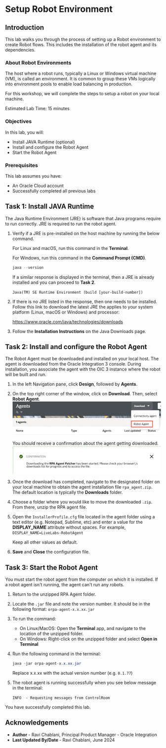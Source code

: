 # Setup Robot Environment

## Introduction

This lab walks you through the process of setting up a Robot environment to create Robot flows. This includes the installation of the robot agent and its dependencies.

### About Robot Environments

The host where a robot runs, typically a Linux or Windows virtual machine (VM), is called an environment. It is common to group these VMs logically into environment pools to enable load balancing in production.

For this workshop, we will complete the steps to setup a robot on your local machine.

Estimated Lab Time: 15 minutes

### Objectives

In this lab, you will:

* Install JAVA Runtime (optional)
* Install and configure the Robot Agent
* Start the Robot Agent

### Prerequisites

This lab assumes you have:

* An Oracle Cloud account
* Successfully completed all previous labs

## Task 1: Install JAVA Runtime

The Java Runtime Environment (JRE) is software that Java programs require to run correctly. JRE is required to run the robot agent.

1. Verify if a JRE is pre-installed on the host machine by running the below command.

    For Linux and macOS, run this command in the **Terminal**. 

    For Windows, run this command in the **Command Prompt (CMD)**.

    ```java
    java --version
    ```

    If a similar response is displayed in the terminal, then a JRE is already installed and you can proceed to **Task 2**.

    ```Java(TM) SE Runtime Environment (build [your-build-number])```

2. If there is no JRE listed in the response, then one needs to be installed. Follow this link to download the latest JRE the applies to your system platform (Linux, macOS or Windows) and processor:

    https://www.oracle.com/java/technologies/downloads

3. Follow the **Installation Instructions** on the Java Downloads page.

## Task 2: Install and configure the Robot Agent

The Robot Agent must be downloaded and installed on your local host. The agent is downloaded from the Oracle Integration 3 console. During installation, you associate the agent with the OIC 3 instance where the robot will be built and run.

1. In the left Navigation pane, click **Design**, followed by **Agents**.

2. On the top right corner of the window, click on **Download**. Then, select **Robot Agent**.
![Download Robot Agent](./images/download-robot-agent.png ' ')

    You should receive a confirmation about the agent getting downloaded.
    ![Download Robot Agent notification](./images/download-robot-agent-notification.png ' ')

3. Once the download has completed, navigate to the designated folder on your local machine to obtain the agent installation file ```rpa_agent.zip```. The default location is typically the **Downloads** folder.

4. Choose a folder where you would like to move the downloaded ```.zip```. From there, unzip the RPA agent file.

5. Open the ```InstallerProfile.cfg``` file located in the agent folder using a text editor (e.g. Notepad, Sublime, etc) and enter a value for the **DISPLAY_NAME** attribute without spaces. For example, `DISPLAY_NAME=LiveLabs-RobotAgent`

    Keep all other values as default.

6. **Save** and **Close** the configuration file.

## Task 3: Start the Robot Agent

You must start the robot agent from the computer on which it is installed. If a robot agent isn't running, the agent can't run any robots.

1. Return to the unzipped RPA Agent folder.

2. Locate the `.jar` file and note the version number. It should be in the following format: `orpa-agent-x.x.xx.jar`

3. To run the command:

    * On Linux/MacOS: Open the **Terminal** app, and navigate to the location of the unzipped folder.  
    * On Windows: Right-click on the unzipped folder and select **Open in Terminal**

4. Run the following command in the terminal:

    ```java
    java -jar orpa-agent-x.x.xx.jar
    ```

    Replace x.x.xx with the actual version number (e.g. `0.1.77`)

5. The robot agent is running successfully when you see below message in the terminal:

    `INFO  - Requesting messages from ControlRoom`

You have successfully completed this lab.

## Acknowledgements

* **Author** - Ravi Chablani, Principal Product Manager - Oracle Integration
* **Last Updated By/Date** - Ravi Chablani, June 2024
